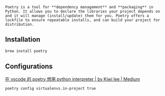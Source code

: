 ```ad-info
Poetry is a tool for **dependency management** and **packaging** in Python. It allows you to declare the libraries your project depends on and it will manage (install/update) them for you. Poetry offers a lockfile to ensure repeatable installs, and can build your project for distribution.
```

## Installation

```bash
brew install poetry
```

## Configurations

[在 vscode 的 poetry 想用 python interpreter | by Kiwi lee | Medium](https://sean22492249.medium.com/%E5%9C%A8-vscode-%E7%9A%84-poetry-%E6%83%B3%E7%94%A8-python-interpreter-ec5f269b2930)

```sh
poetry config virtualenvs.in-project true
```
